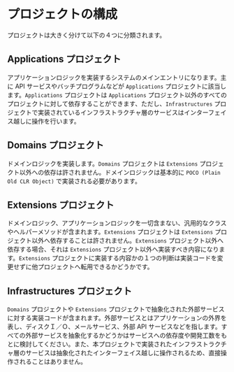 # プロジェクトの構成

プロジェクトは大きく分けて以下の４つに分類されます。

## Applications プロジェクト

アプリケーションロジックを実装するシステムのメインエントリになります。主に API サービスやバッチプログラムなどが `Applications` プロジェクトに該当します。`Applications` プロジェクトは `Applications` プロジェクト以外のすべてのプロジェクトに対して依存することができます、ただし、`Infrastructures` プロジェクトで実装されているインフラストラクチャ層のサービスはインターフェイス越しに操作を行います。

## Domains プロジェクト

ドメインロジックを実装します。`Domains` プロジェクトは `Extensions` プロジェクト以外への依存は許されません。ドメインロジックは基本的に `POCO (Plain Old CLR Object)` で実装される必要があります。

## Extensions プロジェクト

ドメインロジック、アプリケーションロジックを一切含まない、汎用的なクラスやヘルパーメソッドが含まれます。`Extensions` プロジェクトは `Extensions` プロジェクト以外へ依存することは許されません。`Extensions` プロジェクト以外へ依存する場合、それは `Extensions` プロジェクト以外へ実装すべき内容になります。`Extensions` プロジェクトに実装する内容かの１つの判断は実装コードを変更せずに他プロジェクトへ転用できるかどうかです。

## Infrastructures プロジェクト

`Domains` プロジェクトや `Extensions` プロジェクトで抽象化された外部サービスに対する実装コードが含まれます。外部サービスとはアプリケーションの外界を表し、ディスクＩ／Ｏ、メールサービス、外部 API サービスなどを指します。すべての外部サービスを抽象化するかどうかはサービスへの依存度や開発工数をもとに検討してください。また、本プロジェクトで実装されたインフラストラクチャ層のサービスは抽象化されたインターフェイス越しに操作されるため、直接操作されることはありません。
